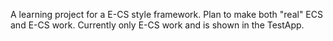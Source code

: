 A learning project for a E-CS style framework.
Plan to make both "real" ECS and E-CS work. Currently only E-CS work and is shown in the TestApp.
